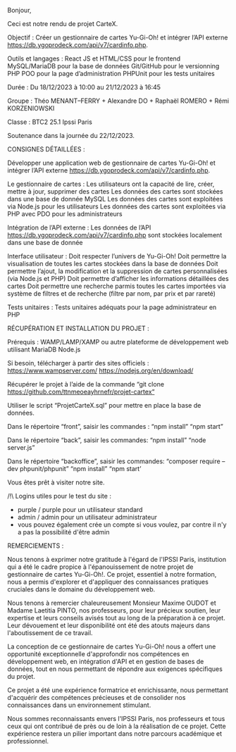 Bonjour,

Ceci est notre rendu de projet CarteX.

Objectif : Créer un gestionnaire de cartes Yu-Gi-Oh! et intégrer l’API externe https://db.ygoprodeck.com/api/v7/cardinfo.php.

Outils et langages :
    React JS et HTML/CSS pour le frontend
    MySQL/MariaDB pour la base de données
    Git/GitHub pour le versionning
    PHP POO pour la page d’administration
    PHPUnit pour les tests unitaires

Durée : Du 18/12/2023 à 10:00 au 21/12/2023 à 16:45

Groupe : Théo MENANT–FERRY + Alexandre DO + Raphaël ROMERO + Rémi KORZENIOWSKI

Classe : BTC2 25.1 Ipssi Paris

Soutenance dans la journée du 22/12/2023.

CONSIGNES DÉTAILLÉES :

Développer une application web de gestionnaire de cartes Yu-Gi-Oh! et intégrer l’API externe https://db.ygoprodeck.com/api/v7/cardinfo.php.

Le gestionnaire de cartes :
    Les utilisateurs ont la capacité de lire, créer, mettre à jour, supprimer des cartes
    Les données des cartes sont stockées dans une base de donnée MySQL
    Les données des cartes sont exploitées via Node.js pour les utilisateurs
    Les données des cartes sont exploitées via PHP avec PDO pour les administrateurs

Intégration de l’API externe :
    Les données de l’API https://db.ygoprodeck.com/api/v7/cardinfo.php sont stockées localement dans une base de donnée

Interface utilisateur :
    Doit respecter l’univers de Yu-Gi-Oh!
    Doit permettre la visualisation de toutes les cartes stockées dans la base de données
    Doit permettre l’ajout, la modification et la suppression de cartes personnalisées (via Node.js et PHP)
    Doit permettre d’afficher les informations détaillées des cartes
    Doit permettre une recherche parmis toutes les cartes importées via système de filtres et de recherche (filtre par nom, par prix et par rareté)

Tests unitaires :
    Tests unitaires adéquats pour la page administrateur en PHP

RÉCUPÉRATION ET INSTALLATION DU PROJET :

Prérequis :
    WAMP/LAMP/XAMP ou autre plateforme de développement web utilisant MariaDB
    Node.js

Si besoin, télécharger à partir des sites officiels :
    https://www.wampserver.com/
    https://nodejs.org/en/download/

Récupérer le projet à l’aide de la commande “git clone https://github.com/ttnmeoeayhrnefr/projet-cartex“

Utiliser le script “ProjetCarteX.sql” pour mettre en place la base de données.

Dans le répertoire “front”, saisir les commandes :
    “npm install”
    “npm start”

Dans le répertoire “back”, saisir les commandes:
    “npm install”
    “node server.js”

Dans le répertoire “backoffice”, saisir les commandes:
    “composer require –dev phpunit/phpunit”
    “npm install”
    “npm start’

Vous êtes prêt à visiter notre site.

/!\ Logins utiles pour le test du site :
- purple / purple pour un utilisateur standard
- admin / admin pour un utilisateur administrateur
- vous pouvez également crée un compte si vous voulez, par contre il n'y a pas la possibilité d'être admin

REMERCIEMENTS :

Nous tenons à exprimer notre gratitude à l'égard de l'IPSSI Paris, institution qui a été le cadre propice à l'épanouissement de notre projet de gestionnaire de cartes Yu-Gi-Oh!. Ce projet, essentiel à notre formation, nous a permis d'explorer et d'appliquer des connaissances pratiques cruciales dans le domaine du développement web.

Nous tenons à remercier chaleureusement Monsieur Maxime OUDOT et Madame Laetitia PINTO, nos professeurs, pour leur précieux soutien, leur expertise et leurs conseils avisés tout au long de la préparation à ce projet. Leur dévouement et leur disponibilité ont été des atouts majeurs dans l'aboutissement de ce travail.

La conception de ce gestionnaire de cartes Yu-Gi-Oh! nous a offert une opportunité exceptionnelle d'approfondir nos compétences en développement web, en intégration d'API et en gestion de bases de données, tout en nous permettant de répondre aux exigences spécifiques du projet.

Ce projet a été une expérience formatrice et enrichissante, nous permettant d'acquérir des compétences précieuses et de consolider nos connaissances dans un environnement stimulant.

Nous sommes reconnaissants envers l'IPSSI Paris, nos professeurs et tous ceux qui ont contribué de près ou de loin à la réalisation de ce projet. Cette expérience restera un pilier important dans notre parcours académique et professionnel.